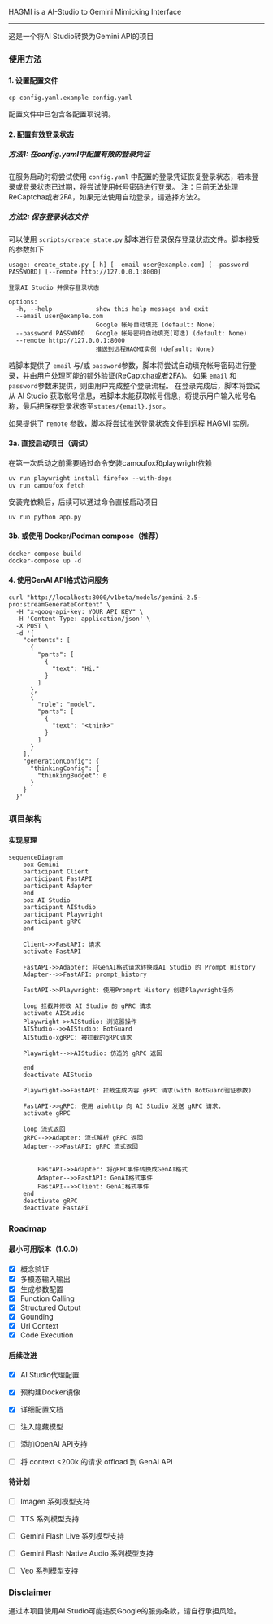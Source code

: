 HAGMI is a AI-Studio to Gemini Mimicking Interface

---

这是一个将AI Studio转换为Gemini API的项目


### 使用方法

#### 1. 设置配置文件

```shell
cp config.yaml.example config.yaml
```

配置文件中已包含各配置项说明。

#### 2. 配置有效登录状态

##### 方法1: 在config.yaml中配置有效的登录凭证

在服务启动时将尝试使用 `config.yaml` 中配置的登录凭证恢复登录状态，若未登录或登录状态已过期，将尝试使用帐号密码进行登录。
注：目前无法处理ReCaptcha或者2FA，如果无法使用自动登录，请选择方法2。

##### 方法2: 保存登录状态文件

可以使用 `scripts/create_state.py` 脚本进行登录保存登录状态文件。脚本接受的参数如下
```
usage: create_state.py [-h] [--email user@example.com] [--password PASSWORD] [--remote http://127.0.0.1:8000]

登录AI Studio 并保存登录状态

options:
  -h, --help            show this help message and exit
  --email user@example.com
                        Google 帐号自动填充 (default: None)
  --password PASSWORD   Google 帐号密码自动填充(可选) (default: None)
  --remote http://127.0.0.1:8000
                        推送到远程HAGMI实例 (default: None)
```

若脚本提供了 `email` 与/或 `password`参数，脚本将尝试自动填充帐号密码进行登录，并由用户处理可能的额外验证(ReCaptcha或者2FA)。
如果 `email` 和 `password`参数未提供，则由用户完成整个登录流程。
在登录完成后，脚本将尝试从 AI Studio 获取帐号信息，若脚本未能获取帐号信息，将提示用户输入帐号名称，最后把保存登录状态至`states/{email}.json`。


如果提供了 `remote` 参数，脚本将尝试推送登录状态文件到远程 HAGMI 实例。


#### 3a. 直接启动项目（调试）

在第一次启动之前需要通过命令安装camoufox和playwright依赖

```shell
uv run playwright install firefox --with-deps
uv run camoufox fetch
```

安装完依赖后，后续可以通过命令直接启动项目

```shell
uv run python app.py
```

#### 3b. 或使用 Docker/Podman compose（推荐）
```shell
docker-compose build
docker-compose up -d
```

#### 4. 使用GenAI API格式访问服务

```shell
curl "http://localhost:8000/v1beta/models/gemini-2.5-pro:streamGenerateContent" \
  -H "x-goog-api-key: YOUR_API_KEY" \
  -H 'Content-Type: application/json' \
  -X POST \
  -d '{
    "contents": [
      {
        "parts": [
          {
            "text": "Hi."
          }
        ]
      },
      {
        "role": "model",
        "parts": [
          {
            "text": "<think>"
          }
        ]
      }
    ],
    "generationConfig": {
      "thinkingConfig": {
        "thinkingBudget": 0
      }
    }
  }'
```

### 项目架构

#### 实现原理

```mermaid
sequenceDiagram
    box Gemini
    participant Client
    participant FastAPI
    participant Adapter
    end
    box AI Studio
    participant AIStudio
    participant Playwright
    participant gRPC
    end

    Client->>FastAPI: 请求
    activate FastAPI

    FastAPI->>Adapter: 将GenAI格式请求转换成AI Studio 的 Prompt History
    Adapter-->>FastAPI: prompt_history

    FastAPI->>Playwright: 使用Promprt History 创建Playwright任务

    loop 拦截并修改 AI Studio 的 gPRC 请求
    activate AIStudio
    Playwright->>AIStudio: 浏览器操作
    AIStudio-->>AIStudio: BotGuard
    AIStudio-xgRPC: 被拦截的gRPC请求

    Playwright-->>AIStudio: 仿造的 gRPC 返回

    end
    deactivate AIStudio

    Playwright->>FastAPI: 拦截生成内容 gRPC 请求(with BotGuard验证参数)
    
    FastAPI->>gRPC: 使用 aiohttp 向 AI Studio 发送 gRPC 请求.
    activate gRPC

    loop 流式返回
    gRPC-->>Adapter: 流式解析 gRPC 返回
    Adapter-->>FastAPI: gRPC 流式返回


        FastAPI->>Adapter: 将gRPC事件转换成GenAI格式
        Adapter-->>FastAPI: GenAI格式事件
        FastAPI-->>Client: GenAI格式事件
    end
    deactivate gRPC
    deactivate FastAPI
```


### Roadmap

#### 最小可用版本（1.0.0）

- [x] 概念验证
- [x] 多模态输入输出
- [x] 生成参数配置
- [x] Function Calling
- [x] Structured Output
- [x] Gounding
- [x] Url Context
- [x] Code Execution

#### 后续改进

- [x] AI Studio代理配置
- [x] 预构建Docker镜像
- [x] 详细配置文档
- [ ] 注入隐藏模型
- [ ] 添加OpenAI API支持
- [ ] 将 context <200k 的请求 offload 到 GenAI API


#### 待计划

- [ ] Imagen 系列模型支持
- [ ] TTS 系列模型支持
- [ ] Gemini Flash Live 系列模型支持
- [ ] Gemini Flash Native Audio 系列模型支持
- [ ] Veo 系列模型支持


### Disclaimer

通过本项目使用AI Studio可能违反Google的服务条款，请自行承担风险。
